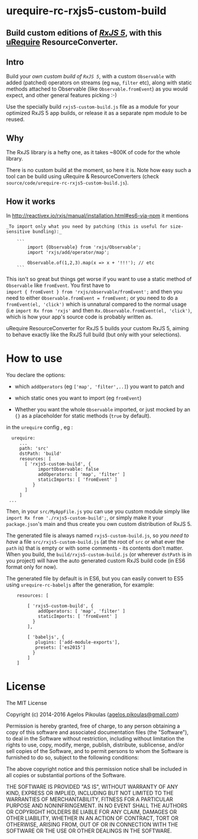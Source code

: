 # urequire-rc-rxjs5-custom-build

## Build custom editions of [*RxJS 5*](https://github.com/ReactiveX/rxjs), with this [uRequire](http://urequire.org) ResourceConverter.

## Intro 

Build your *own custom build of `RxJS 5`*, with a custom `Observable` with added (patched) operators on streams (eg `map`, `filter` etc), along with static methods attached to Observable (like `Observable.fromEvent`) as you would expect, and other general features picking :-) 

Use the specially build `rxjs5-custom-build.js` file as a module for your optimized RxJS 5 app builds, or release it as a separate npm module to be reused. 

## Why
 
The RxJS library is a hefty one, as it takes ~800K of code for the whole library.

There is no custom build at the moment, so here it is. Note how easy such a tool can be build using uRequire & ResourceConverters (check `source/code/urequire-rc-rxjs5-custom-build.js`).  

## How it works

In http://reactivex.io/rxjs/manual/installation.html#es6-via-npm it mentions  

    _To import only what you need by patching (this is useful for size-sensitive bundling):_    
        
        ```    
            import {Observable} from 'rxjs/Observable';
            import 'rxjs/add/operator/map';
                 
            Observable.of(1,2,3).map(x => x + '!!!'); // etc 
        ```

This isn't so great but things get worse if you want to use a static method of `Observable` like `fromEvent`. You first have to      
`import { fromEvent } from 'rxjs/observable/fromEvent';` and then you need to either `Observable.fromEvent = fromEvent;` or you need to do a `fromEvent(el, 'click')` which is unnatural compared to the normal usage (i.e `import Rx from 'rxjs'` and then `Rx.Observable.fromEvent(el, 'click')`, which is how your app's source code is probably written as.     

uRequire ResourceConverter for RxJS 5 builds your custom RxJS 5, aiming to behave exactly like the RxJS full build (but only with your selections). 


# How to use

You declare the options: 

 * which `addOperators` (eg `['map', 'filter',..]`) you want to patch and 
    
 * which static ones you want to import (eg `fromEvent`)
  
 * Whether you want the whole `Observable` imported, or just mocked by an `{}` as a placeholder for static methods (`true` by default).   
 
in the `urequire` config , eg : 

``` 
  urequire: 
     ...
     path: 'src'
     dstPath: 'build'
     resources: [
       [ 'rxjs5-custom-build', {
            importObservable: false
            addOperators: [ 'map', 'filter' ]
            staticImports: [ 'fromEvent' ]
          }
       ]
     ]
 ...
```     

Then, in your `src/MyAppFile.js` you can use you custom module simply like `import Rx from './rxjs5-custom-build';`, or simply make it your `package.json`'s main and thus create you own custom distribution of RxJS 5. 

The generated file is always named `rxjs5-custom-build.js`, so *you need to have* a file `src/rxjs5-custom-build.js` (at the root of `src` or what ever the `path` is) that is empty or with some comments - its contents don't matter. When you build, the `build/rxjs5-custom-build.js` (or wherever `dstPath` is in you project) will have the auto generated custom RxJS build code (in ES6 format only for now).

The generated file by default is in ES6, but you can easily convert to ES5 using `urequire-rc-babeljs` after the generation, for example: 
 
```
    resources: [
    
        [ 'rxjs5-custom-build', {
            addOperators: [ 'map', 'filter' ]
            staticImports: [ 'fromEvent' ]
          }
        ],
        
        [ 'babeljs', {
           plugins: ['add-module-exports'],
           presets: ['es2015'] 
          }
        ]
    ]
``` 

# License

The MIT License

Copyright (c) 2014-2016 Agelos Pikoulas (agelos.pikoulas@gmail.com)

Permission is hereby granted, free of charge, to any person
obtaining a copy of this software and associated documentation
files (the "Software"), to deal in the Software without
restriction, including without limitation the rights to use,
copy, modify, merge, publish, distribute, sublicense, and/or sell
copies of the Software, and to permit persons to whom the
Software is furnished to do so, subject to the following
conditions:

The above copyright notice and this permission notice shall be
included in all copies or substantial portions of the Software.

THE SOFTWARE IS PROVIDED "AS IS", WITHOUT WARRANTY OF ANY KIND,
EXPRESS OR IMPLIED, INCLUDING BUT NOT LIMITED TO THE WARRANTIES
OF MERCHANTABILITY, FITNESS FOR A PARTICULAR PURPOSE AND
NONINFRINGEMENT. IN NO EVENT SHALL THE AUTHORS OR COPYRIGHT
HOLDERS BE LIABLE FOR ANY CLAIM, DAMAGES OR OTHER LIABILITY,
WHETHER IN AN ACTION OF CONTRACT, TORT OR OTHERWISE, ARISING
FROM, OUT OF OR IN CONNECTION WITH THE SOFTWARE OR THE USE OR
OTHER DEALINGS IN THE SOFTWARE.
